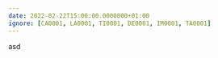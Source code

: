 ```yaml
---
date: 2022-02-22T15:00:00.0000000+01:00
ignore: [CA0001, LA0001, TI0001, DE0001, IM0001, TA0001]
---
```


asd
